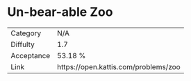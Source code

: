 # Un-bear-able Zoo

<table>
    <tr>
        <td>Category</td>
        <td>N/A</td>
    </tr>
    <tr>
        <td>Diffulty</td>
        <td>1.7</td>
    </tr>
    <tr>
        <td>Acceptance</td>
        <td>53.18 %</td>
    </tr>
    <tr>
        <td>Link</td>
        <td>https://open.kattis.com/problems/zoo</td>
    </tr>
</table>